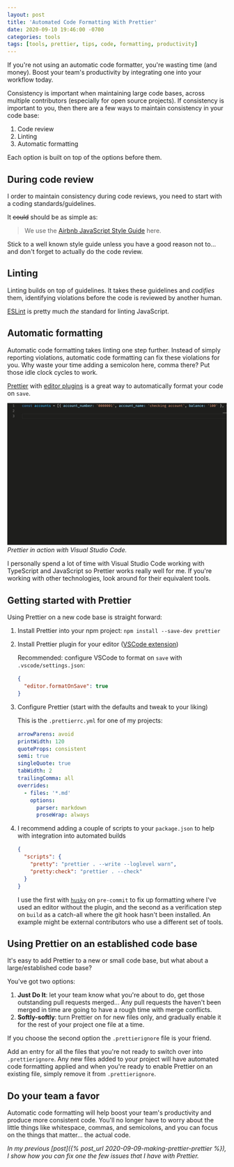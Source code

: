 ```yaml
---
layout: post
title: 'Automated Code Formatting With Prettier'
date: 2020-09-10 19:46:00 -0700
categories: tools
tags: [tools, prettier, tips, code, formatting, productivity]
---
```


If you're not using an automatic code formatter, you're wasting time (and money). Boost your team's productivity by
integrating one into your workflow today.

Consistency is important when maintaining large code bases, across multiple contributors (especially for open source
projects). If consistency is important to you, then there are a few ways to maintain consistency in your code base:

1. Code review
2. Linting
3. Automatic formatting

Each option is built on top of the options before them.

## During code review

I order to maintain consistency during code reviews, you need to start with a coding standards/guidelines.

It ~~could~~ should be as simple as:

> We use the [Airbnb JavaScript Style Guide](https://github.com/airbnb/javascript) here.

Stick to a well known style guide unless you have a good reason not to... and don't forget to actually do the code
review.

## Linting

Linting builds on top of guidelines. It takes these guidelines and _codifies_ them, identifying violations before the
code is reviewed by another human.

[ESLint](https://eslint.org/) is pretty much _the_ standard for linting JavaScript.

## Automatic formatting

Automatic code formatting takes linting one step further. Instead of simply reporting violations, automatic code
formatting can fix these violations for you. Why waste your time adding a semicolon here, comma there? Put those idle
clock cycles to work.

[Prettier](https://prettier.io/) with [editor plugins](https://prettier.io/#:~:text=Editor%20Support) is a great way to
automatically format your code on `save`.

![Prettier in action](/assets/img/prettier-example.gif) _Prettier in action with Visual Studio Code._

I personally spend a lot of time with Visual Studio Code working with TypeScript and JavaScript so Prettier works really
well for me. If you're working with other technologies, look around for their equivalent tools.

## Getting started with Prettier

Using Prettier on a new code base is straight forward:

1. Install Prettier into your npm project: `npm install --save-dev prettier`
2. Install Prettier plugin for your editor ([VSCode extension](https://github.com/prettier/prettier-vscode))

   Recommended: configure VSCode to format on `save` with `.vscode/settings.json`:

   ```json
   {
     "editor.formatOnSave": true
   }
   ```

3. Configure Prettier (start with the defaults and tweak to your liking)

   This is the `.prettierrc.yml` for one of my projects:

   ```yml
   arrowParens: avoid
   printWidth: 120
   quoteProps: consistent
   semi: true
   singleQuote: true
   tabWidth: 2
   trailingComma: all
   overrides:
     - files: '*.md'
       options:
         parser: markdown
         proseWrap: always
   ```

4. I recommend adding a couple of scripts to your `package.json` to help with integration into automated builds

   ```json
   {
     "scripts": {
       "pretty": "prettier . --write --loglevel warn",
       "pretty:check": "prettier . --check"
     }
   }
   ```

   I use the first with [`husky`](https://www.npmjs.com/package/husky) on `pre-commit` to fix up formatting where I've
   used an editor without the plugin, and the second as a verification step on `build` as a catch-all where the git hook
   hasn't been installed. An example might be external contributors who use a different set of tools.

## Using Prettier on an established code base

It's easy to add Prettier to a new or small code base, but what about a large/established code base?

You've got two options:

1. **Just Do It**: let your team know what you're about to do, get those outstanding pull requests merged... Any pull
   requests the haven't been merged in time are going to have a rough time with merge conflicts.
2. **Softly-softly**: turn Prettier on for new files only, and gradually enable it for the rest of your project one file
   at a time.

If you choose the second option the `.prettierignore` file is your friend.

Add an entry for all the files that you're not ready to switch over into `.prettierignore`. Any new files added to your
project will have automated code formatting applied and when you're ready to enable Prettier on an existing file, simply
remove it from `.prettierignore`.

## Do your team a favor

Automatic code formatting will help boost your team's productivity and produce more consistent code. You'll no longer
have to worry about the little things like whitespace, commas, and semicolons, and you can focus on the things that
matter... the actual code.

_In my previous [post]({% post_url 2020-09-09-making-prettier-prettier %}), I show how you can fix one the few issues
that I have with Prettier._
